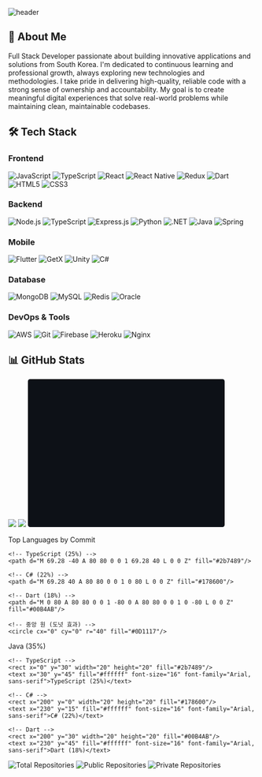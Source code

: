 ![header](https://capsule-render.vercel.app/api?type=waving&color=gradient&height=300&section=header&text=Welcome%20to%20my%20GitHub!&fontSize=50&animation=fadeIn&fontAlignY=38&desc=Full%20Stack%20Developer&descAlignY=51&descAlign=62)

## 👋 About Me
Full Stack Developer passionate about building innovative applications and solutions from South Korea. I'm dedicated to continuous learning and professional growth, always exploring new technologies and methodologies. I take pride in delivering high-quality, reliable code with a strong sense of ownership and accountability. My goal is to create meaningful digital experiences that solve real-world problems while maintaining clean, maintainable codebases.

## 🛠️ Tech Stack


### Frontend
![JavaScript](https://img.shields.io/badge/JavaScript-F7DF1E?style=for-the-badge&logo=javascript&logoColor=black)
![TypeScript](https://img.shields.io/badge/TypeScript-007ACC?style=for-the-badge&logo=typescript&logoColor=white)
![React](https://img.shields.io/badge/React-20232A?style=for-the-badge&logo=react&logoColor=61DAFB)
![React Native](https://img.shields.io/badge/React_Native-20232A?style=for-the-badge&logo=react&logoColor=61DAFB)
![Redux](https://img.shields.io/badge/Redux-764ABC?style=for-the-badge&logo=redux&logoColor=white)
![Dart](https://img.shields.io/badge/Dart-0175C2?style=for-the-badge&logo=dart&logoColor=white)
![HTML5](https://img.shields.io/badge/HTML5-E34F26?style=for-the-badge&logo=html5&logoColor=white)
![CSS3](https://img.shields.io/badge/CSS3-1572B6?style=for-the-badge&logo=css3&logoColor=white)


### Backend
![Node.js](https://img.shields.io/badge/Node.js-339933?style=for-the-badge&logo=nodedotjs&logoColor=white)
![TypeScript](https://img.shields.io/badge/TypeScript-007ACC?style=for-the-badge&logo=typescript&logoColor=white)
![Express.js](https://img.shields.io/badge/Express.js-000000?style=for-the-badge&logo=express&logoColor=white)
![Python](https://img.shields.io/badge/Python-3776AB?style=for-the-badge&logo=python&logoColor=white)
![.NET](https://img.shields.io/badge/.NET-512BD4?style=for-the-badge&logo=dotnet&logoColor=white)
![Java](https://img.shields.io/badge/Java-ED8B00?style=for-the-badge&logo=java&logoColor=white)
![Spring](https://img.shields.io/badge/Spring-6DB33F?style=for-the-badge&logo=spring&logoColor=white)

### Mobile
![Flutter](https://img.shields.io/badge/Flutter-02569B?style=for-the-badge&logo=flutter&logoColor=white)
![GetX](https://img.shields.io/badge/GetX-8A2BE2?style=for-the-badge&logo=flutter&logoColor=white)
![Unity](https://img.shields.io/badge/Unity-100000?style=for-the-badge&logo=unity&logoColor=white)
![C#](https://img.shields.io/badge/C%23-239120?style=for-the-badge&logo=c-sharp&logoColor=white)

### Database
![MongoDB](https://img.shields.io/badge/MongoDB-4EA94B?style=for-the-badge&logo=mongodb&logoColor=white)
![MySQL](https://img.shields.io/badge/MySQL-005C84?style=for-the-badge&logo=mysql&logoColor=white)
![Redis](https://img.shields.io/badge/Redis-DC382D?style=for-the-badge&logo=redis&logoColor=white)
![Oracle](https://img.shields.io/badge/Oracle-F80000?style=for-the-badge&logo=oracle&logoColor=white)

### DevOps & Tools
![AWS](https://img.shields.io/badge/AWS-232F3E?style=for-the-badge&logo=amazon-aws&logoColor=white)
![Git](https://img.shields.io/badge/Git-F05032?style=for-the-badge&logo=git&logoColor=white)
![Firebase](https://img.shields.io/badge/Firebase-FFCA28?style=for-the-badge&logo=firebase&logoColor=black)
![Heroku](https://img.shields.io/badge/Heroku-430098?style=for-the-badge&logo=heroku&logoColor=white)
![Nginx](https://img.shields.io/badge/Nginx-009639?style=for-the-badge&logo=nginx&logoColor=white)


## 📊 GitHub Stats
<img src="https://github-profile-summary-cards.vercel.app/api/cards/profile-details?username=handue&theme=radical" />
<img src="https://github-profile-summary-cards.vercel.app/api/cards/repos-per-language?username=handue&theme=radical" />
<svg width="400" height="300" viewBox="0 0 400 300" xmlns="http://www.w3.org/2000/svg">
  <!-- 배경 -->
  <rect width="400" height="300" rx="4.5" fill="#0D1117"/>
  
  <!-- 제목 -->
  <text x="50" y="50" fill="#FF6AC1" font-size="28" font-family="Arial, sans-serif">Top Languages by Commit</text>
  
  <!-- 도넛 차트 -->
  <g transform="translate(200, 170)">
    <!-- Java (35%) -->
    <path d="M 0 -80 A 80 80 0 0 1 69.28 -40 L 0 0 Z" fill="#b07219"/>
    
    <!-- TypeScript (25%) -->
    <path d="M 69.28 -40 A 80 80 0 0 1 69.28 40 L 0 0 Z" fill="#2b7489"/>
    
    <!-- C# (22%) -->
    <path d="M 69.28 40 A 80 80 0 0 1 0 80 L 0 0 Z" fill="#178600"/>
    
    <!-- Dart (18%) -->
    <path d="M 0 80 A 80 80 0 0 1 -80 0 A 80 80 0 0 1 0 -80 L 0 0 Z" fill="#00B4AB"/>
    
    <!-- 중앙 원 (도넛 효과) -->
    <circle cx="0" cy="0" r="40" fill="#0D1117"/>
  </g>
  
  <!-- 범례 -->
  <g transform="translate(50, 220)">
    <!-- Java -->
    <rect x="0" y="0" width="20" height="20" fill="#b07219"/>
    <text x="30" y="15" fill="#ffffff" font-size="16" font-family="Arial, sans-serif">Java (35%)</text>
    
    <!-- TypeScript -->
    <rect x="0" y="30" width="20" height="20" fill="#2b7489"/>
    <text x="30" y="45" fill="#ffffff" font-size="16" font-family="Arial, sans-serif">TypeScript (25%)</text>
    
    <!-- C# -->
    <rect x="200" y="0" width="20" height="20" fill="#178600"/>
    <text x="230" y="15" fill="#ffffff" font-size="16" font-family="Arial, sans-serif">C# (22%)</text>
    
    <!-- Dart -->
    <rect x="200" y="30" width="20" height="20" fill="#00B4AB"/>
    <text x="230" y="45" fill="#ffffff" font-size="16" font-family="Arial, sans-serif">Dart (18%)</text>
  </g>
</svg>

![Total Repositories](https://img.shields.io/badge/Total%20Repositories-22-blue?style=for-the-badge)
![Public Repositories](https://img.shields.io/badge/Public%20Repositories-8-green?style=for-the-badge)
![Private Repositories](https://img.shields.io/badge/Private%20Repositories-14-red?style=for-the-badge)


